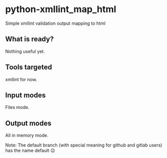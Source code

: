 # python-xmllint_map_html
Simple xmllint validation output mapping to html

## What is ready?
Nothing useful yet.

## Tools targeted
xmllint for now.

## Input modes
Files mode.

## Output modes
All in memory mode.

Note: The default branch (with special meaning for github and gitlab users) has the name default 😉
